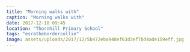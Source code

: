 ```yaml
---
title: "Morning walks with"
caption: "Morning walks with"
date: 2017-12-18 09:45
location: "Thornhill Primary School"
tags: "esrathebordercollie"
image: assets/uploads/2017/12/5b472eba948ef63d3ef7bd4ade159eff.jpg
---
```

